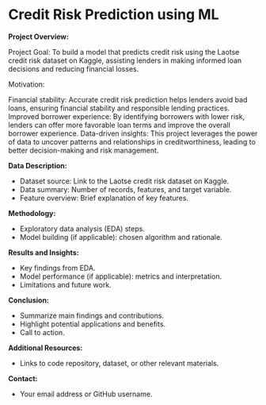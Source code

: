 # Credit Risk Prediction using ML


**Project Overview:**

Project Goal: To build a model that predicts credit risk using the Laotse credit risk dataset on Kaggle, assisting lenders in making informed loan decisions and reducing financial losses.

Motivation:

Financial stability: Accurate credit risk prediction helps lenders avoid bad loans, ensuring financial stability and responsible lending practices.
Improved borrower experience: By identifying borrowers with lower risk, lenders can offer more favorable loan terms and improve the overall borrower experience.
Data-driven insights: This project leverages the power of data to uncover patterns and relationships in creditworthiness, leading to better decision-making and risk management.

**Data Description:**

* Dataset source: Link to the Laotse credit risk dataset on Kaggle.
* Data summary: Number of records, features, and target variable.
* Feature overview: Brief explanation of key features.

**Methodology:**

* Exploratory data analysis (EDA) steps.
* Model building (if applicable): chosen algorithm and rationale.

**Results and Insights:**

* Key findings from EDA.
* Model performance (if applicable): metrics and interpretation.
* Limitations and future work.

**Conclusion:**

* Summarize main findings and contributions.
* Highlight potential applications and benefits.
* Call to action.

**Additional Resources:**

* Links to code repository, dataset, or other relevant materials.

**Contact:**

* Your email address or GitHub username.
